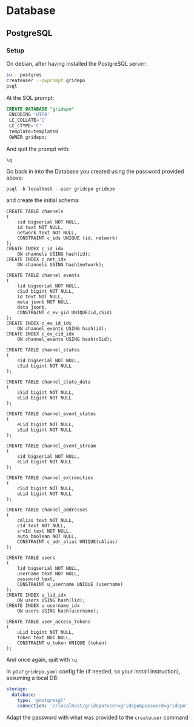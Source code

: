 # Database
## PostgreSQL
### Setup
On debian, after having installed the PostgreSQL server:
```bash
su - postgres
createuser --pwprompt gridepo
psql
```
At the SQL prompt:
```sql
CREATE DATABASE "gridepo"
 ENCODING 'UTF8'
 LC_COLLATE='C'
 LC_CTYPE='C'
 template=template0
 OWNER gridepo;
```
And quit the prompt with:
```
\q
```

Go back in into the Database you created using the password provided above:
```
psql -h localhost --user gridepo gridepo
```
and create the initial schema:
```
CREATE TABLE channels
(
    sid bigserial NOT NULL,
    id text NOT NULL,
    network text NOT NULL,
    CONSTRAINT c_ids UNIQUE (id, network)
);
CREATE INDEX c_id_idx
    ON channels USING hash(id);
CREATE INDEX c_net_idx
    ON channels USING hash(network);

CREATE TABLE channel_events
(
    lid bigserial NOT NULL,
    cSid bigint NOT NULL,
    id text NOT NULL,
    meta jsonb NOT NULL,
    data jsonb,
    CONSTRAINT c_ev_gid UNIQUE(id,cSid)
);
CREATE INDEX c_ev_id_idx
    ON channel_events USING hash(id);
CREATE INDEX c_ev_cid_idx
    ON channel_events USING hash(cSid);

CREATE TABLE channel_states
(
    sid bigserial NOT NULL,
    cSid bigint NOT NULL
);

CREATE TABLE channel_state_data
(
    sSid bigint NOT NULL,
    eLid bigint NOT NULL
);

CREATE TABLE channel_event_states
(
    eLid bigint NOT NULL,
    sSid bigint NOT NULL
);

CREATE TABLE channel_event_stream
(
    sid bigserial NOT NULL,
    eLid bigint NOT NULL
);

CREATE TABLE channel_extremities
(
    cSid bigint NOT NULL,
    eLid bigint NOT NULL
);

CREATE TABLE channel_addresses
(
    cAlias text NOT NULL,
    cId text NOT NULL,
    srvId text NOT NULL,
    auto boolean NOT NULL,
    CONSTRAINT c_adr_alias UNIQUE(cAlias)
);

CREATE TABLE users
(
    lid bigserial NOT NULL,
    username text NOT NULL,
    password text,
    CONSTRAINT u_username UNIQUE (username)
);
CREATE INDEX u_lid_idx
    ON users USING hash(lid);
CREATE INDEX u_username_idx
    ON users USING hash(username);

CREATE TABLE user_access_tokens
(
    uLid bigint NOT NULL,
    token text NOT NULL,
    CONSTRAINT u_token UNIQUE (token)
);
```
And once again, quit with `\q`

In your `gridepo.yaml` config file (if needed, so your install instruction), assuming a local DB:
```yaml
storage:
  database:
    type: 'postgresql'
    connection: '//localhost/gridepo?user=gridepo&password=gridepo'
```
Adapt the password with what was provided to the `createuser` command
